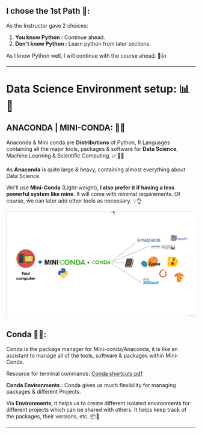 ## I chose the 1st Path 🚀:
As the Instructor gave 2 choices:
1. **You know Python :** Continue ahead.
2. **Don't know Python :** Learn python from later sections.

As I know Python well, I will continue with the course ahead. 🐍👍

---

# Data Science Environment setup: 📊🔧

## ANACONDA | MINI-CONDA: 🐍🚀

Anaconda & Mini conda are **Distributions** of Python, R Languages containing all the major tools, packages & software for **Data Science**, Machine Learning & Scientific Computing. 📈🤖🔬

As **Anaconda** is quite large & heavy, containing almost everything about Data Science.

We'll use **Mini-Conda** (Light-weight), **I also prefer it if having a less powerful system like mine**. It will come with minimal requirements. Of course, we can later add other tools as necessary. 💡👌

![Mini-Conda](images/mini-conda.png)

## Conda 🐍🔧:
Conda is the package manager for Mini-conda/Anaconda, it is like an assistant to manage all of the tools, software & packages within Mini-Conda.

Resource for terminal commands: [Conda shortcuts pdf](images/conda-4.14.pdf)

**Conda Environments :** Conda gives us much flexibility for managing packages & different Projects.

Via **Environments**, it helps us to create different isolated environments for different projects which can be shared with others. It helps keep track of the packages, their versions, etc. 📦🔗

--- 
